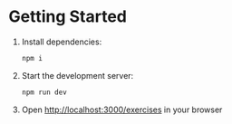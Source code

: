 # Getting Started

1. Install dependencies:
   ```bash
   npm i
   ```

2. Start the development server:
   ```bash
   npm run dev
   ```

3. Open [http://localhost:3000/exercises](http://localhost:3000/exercises) in your browser
